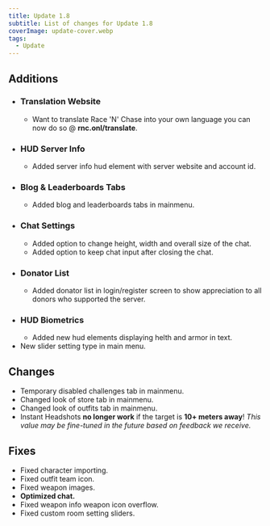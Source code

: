```yaml
---
title: Update 1.8
subtitle: List of changes for Update 1.8
coverImage: update-cover.webp
tags:
  - Update
---
```


## Additions

- ### Translation Website
  - Want to translate Race 'N' Chase into your own language you can now do so @ **rnc.onl/translate**.
- ### HUD Server Info
  - Added server info hud element with server website and account id.
- ### Blog & Leaderboards Tabs
  - Added blog and leaderboards tabs in mainmenu.
- ### Chat Settings
  - Added option to change height, width and overall size of the chat.
  - Added option to keep chat input after closing the chat.
- ### Donator List
  - Added donator list in login/register screen to show appreciation to all donors who supported the server.
- ### HUD Biometrics
  - Added new hud elements displaying helth and armor in text.
- New slider setting type in main menu.

## Changes

- Temporary disabled challenges tab in mainmenu.
- Changed look of store tab in mainmenu.
- Changed look of outfits tab in mainmenu.
- Instant Headshots **no longer work** if the target is **10+ meters away**! _This value may be fine-tuned in the future based on feedback we receive._

## Fixes

- Fixed character importing.
- Fixed outfit team icon.
- Fixed weapon images.
- **Optimized chat.**
- Fixed weapon info weapon icon overflow.
- Fixed custom room setting sliders.
